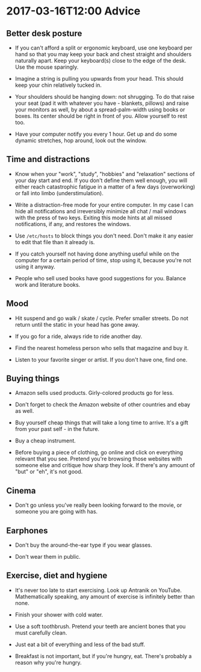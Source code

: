 2017-03-16T12:00
Advice
=====

Better desk posture
------

* If you can't afford a split or ergonomic keyboard, use one keyboard per hand
  so that you may keep your back and chest straight and shoulders naturally apart. Keep your keyboard(s)
  close to the edge of the desk. Use the mouse sparingly.

* Imagine a string is pulling you upwards from your head. This should keep your
  chin relatively tucked in.

* Your shoulders should be hanging down: not shrugging. To do that raise your
  seat (pad it with whatever you have - blankets, pillows) and raise your
  monitors as well, by about a spread-palm-width using books or boxes. Its
  center should be right in front of you. Allow yourself to rest too.

* Have your computer notify you every 1 hour. Get up and do some dynamic
stretches, hop around, look out the window.

Time and distractions
------

* Know when your "work", "study", "hobbies" and "relaxation" sections of your
  day start and end. If you don't define them well enough, you will either reach
  catastrophic fatigue in a matter of a few days (overworking) or fall into limbo (understimulation).

* Write a distraction-free mode for your entire computer. In my case I can
  hide all notifications and irreversibly minimize all chat / mail windows
  with the press of two keys. Exiting this mode hints at all missed
  notifications, if any, and restores the windows.

* Use `/etc/hosts` to block things you don't need. Don't make it any easier to
  edit that file than it already is.

* If you catch yourself not having done anything useful while on the computer
  for a certain period of time, stop using it, because you're not using it
  anyway.

* People who sell used books have good suggestions for you. Balance work and
  literature books.

Mood
------

* Hit suspend and go walk / skate / cycle. Prefer smaller streets. Do not return
  until the static in your head has gone away.

* If you go for a ride, always ride to ride another day.

* Find the nearest homeless person who sells that magazine and buy it.

* Listen to your favorite singer or artist. If you don't have one, find one.

Buying things
------

* Amazon sells used products. Girly-colored products go for less.

* Don't forget to check the Amazon website of other countries and ebay as well.

* Buy yourself cheap things that will take a long time to arrive. It's a gift
  from your past self - in the future.

* Buy a cheap instrument.

* Before buying a piece of clothing, go online and click on everything
  relevant that you see. Pretend you're browsing those websites with someone
  else and critique how sharp they look. If there's any amount of "but" or
  "eh", it's not good.

Cinema
------

* Don't go unless you've really been looking forward to the movie, or someone
  you are going with has.

Earphones
------

* Don't buy the around-the-ear type if you wear glasses.

* Don't wear them in public.

Exercise, diet and hygiene
------

* It's never too late to start exercising. Look up Antranik on YouTube. Mathematically speaking, any amount of exercise is infinitely better than none.

* Finish your shower with cold water.

* Use a soft toothbrush. Pretend your teeth are ancient bones that you must carefully clean.

* Just eat a bit of everything and less of the bad stuff.

* Breakfast is not important, but if you're hungry, eat. There's probably a reason why you're hungry.
